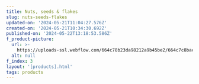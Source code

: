```yaml
---
title: Nuts, seeds & flakes
slug: nuts-seeds-flakes
updated-on: '2024-05-21T11:04:27.576Z'
created-on: '2024-05-21T10:34:30.692Z'
published-on: '2024-05-22T13:18:53.586Z'
f_product-picture:
  url: >-
    https://uploads-ssl.webflow.com/664c78b23da98212a9b45be2/664c7c8bac0921173252d325_Mask%20Group%208%402x.png
  alt: null
f_index: 3
layout: '[products].html'
tags: products
---
```



